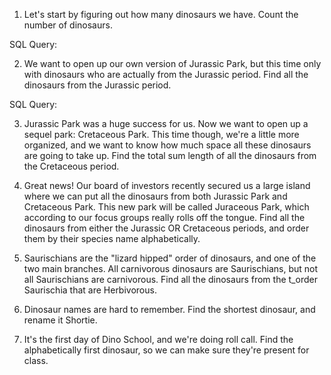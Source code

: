 1. Let's start by figuring out how many dinosaurs we have. Count the number of dinosaurs.

SQL Query:
<!-- SELECT COUNT (*) FROM dinos; -->
<!-- COUNT() is a function that takes the name of a column as an argument and counts the number of rows where the column is not NULL. -->

2. We want to open up our own version of Jurassic Park, but this time only with dinosaurs who are actually from the Jurassic period. Find all the dinosaurs from the Jurassic period.

SQL Query:
<!-- SELECT name FROM dinos WHERE period = 'Jurassic'; -->
<!-- WHERE is a clause that indicates you want to filter the result set to include only rows where the following condition is true. -->


3. Jurassic Park was a huge success for us. Now we want to open up a sequel park: Cretaceous Park. This time though, we're a little more organized, and we want to know how much space all these dinosaurs are going to take up. Find the total sum length of all the dinosaurs from the Cretaceous period.

<!-- SELECT SUM(length) FROM dinos WHERE period = 'Cretaceous'; // 1366.45 -->
<!-- SUM() is a function that takes the name of a column as an argument and returns the sum of all the values in that column. -->


4. Great news! Our board of investors recently secured us a large island where we can put all the dinosaurs from both Jurassic Park and Cretaceous Park. This new park will be called Juraceous Park, which according to our focus groups really rolls off the tongue. Find all the dinosaurs from either the Jurassic OR Cretaceous periods, and order them by their species name alphabetically.

5. Saurischians are the "lizard hipped" order of dinosaurs, and one of the two main branches. All carnivorous dinosaurs are Saurischians, but not all Saurischians are carnivorous. Find all the dinosaurs from the t_order Saurischia that are Herbivorous.

6. Dinosaur names are hard to remember. Find the shortest dinosaur, and rename it Shortie.

7. It's the first day of Dino School, and we're doing roll call. Find the alphabetically first dinosaur, so we can make sure they're present for class.
